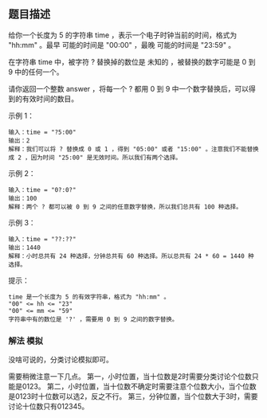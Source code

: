 ## 题目描述
给你一个长度为 5 的字符串 time ，表示一个电子时钟当前的时间，格式为 "hh:mm" 。最早 可能的时间是 "00:00" ，最晚 可能的时间是 "23:59" 。

在字符串 time 中，被字符 ? 替换掉的数位是 未知的 ，被替换的数字可能是 0 到 9 中的任何一个。

请你返回一个整数 answer ，将每一个 ? 都用 0 到 9 中一个数字替换后，可以得到的有效时间的数目。

示例 1：
```
输入：time = "?5:00"
输出：2
解释：我们可以将 ? 替换成 0 或 1 ，得到 "05:00" 或者 "15:00" 。注意我们不能替换成 2 ，因为时间 "25:00" 是无效时间。所以我们有两个选择。
```
示例 2：
```
输入：time = "0?:0?"
输出：100
解释：两个 ? 都可以被 0 到 9 之间的任意数字替换，所以我们总共有 100 种选择。
```
示例 3：
```
输入：time = "??:??"
输出：1440
解释：小时总共有 24 种选择，分钟总共有 60 种选择。所以总共有 24 * 60 = 1440 种选择。
```

提示：
```
time 是一个长度为 5 的有效字符串，格式为 "hh:mm" 。
"00" <= hh <= "23"
"00" <= mm <= "59"
字符串中有的数位是 '?' ，需要用 0 到 9 之间的数字替换。
```

### 解法 模拟
没啥可说的，分类讨论模拟即可。

需要稍微注意一下几点。
第一，小时位置，当十位数是2时需要分类讨论个位数只能是0123。
第二，小时位置，当十位数不确定时需要注意个位数大小，当个位数是0123时十位数可以选2，反之不行。
第三，分钟位置，当个位数大于3时，需要讨论十位数只有012345。